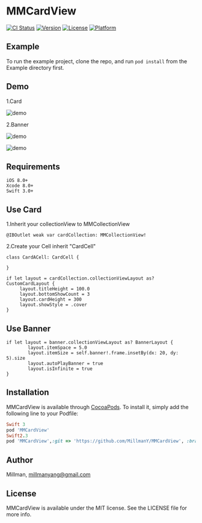 # MMCardView

[![CI Status](http://img.shields.io/travis/Millman/MMCardView.svg?style=flat)](https://travis-ci.org/Millman/MMCardView)
[![Version](https://img.shields.io/cocoapods/v/MMCardView.svg?style=flat)](http://cocoapods.org/pods/MMCardView)
[![License](https://img.shields.io/cocoapods/l/MMCardView.svg?style=flat)](http://cocoapods.org/pods/MMCardView)
[![Platform](https://img.shields.io/cocoapods/p/MMCardView.svg?style=flat)](http://cocoapods.org/pods/MMCardView)

## Example

To run the example project, clone the repo, and run `pod install` from the Example directory first.

## Demo
1.Card

![demo](https://github.com/MillmanY/MMCardView/blob/master/demo.gif)

2.Banner

![demo](https://github.com/MillmanY/MMCardView/blob/master/demoBanner.gif)

![demo](https://github.com/MillmanY/MMCardView/blob/master/mid_small.gif)

## Requirements

    iOS 8.0+
    Xcode 8.0+
    Swift 3.0+
## Use Card
1.Inherit your collectionView to MMCollectionView
       
    @IBOutlet weak var cardCollection: MMCollectionView!
    
2.Create your Cell inherit "CardCell"

    class CardACell: CardCell {

    }

    if let layout = cardCollection.collectionViewLayout as? CustomCardLayout {
         layout.titleHeight = 100.0
         layout.bottomShowCount = 3
         layout.cardHeight = 300
         layout.showStyle = .cover
    }
## Use Banner

    if let layout = banner.collectionViewLayout as? BannerLayout {
            layout.itemSpace = 5.0
            layout.itemSize = self.banner!.frame.insetBy(dx: 20, dy: 5).size
            layout.autoPlayBanner = true
            layout.isInfinite = true
    }

## Installation

MMCardView is available through [CocoaPods](http://cocoapods.org). To install
it, simply add the following line to your Podfile:

```ruby
Swift 3
pod 'MMCardView'
Swift2.3
pod 'MMCardView',:git => 'https://github.com/MillmanY/MMCardView', :branch => ‘Swift2’

```

## Author

Millman, millmanyang@gmail.com

## License

MMCardView is available under the MIT license. See the LICENSE file for more info.
